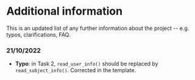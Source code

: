 # Additional information

This is an updated list of any further information about the project -- e.g. typos, clarifications, FAQ.

### 21/10/2022

- **Typo**: in Task 2, `read_user_info()` should be replaced by `read_subject_info()`. Corrected in the template.
